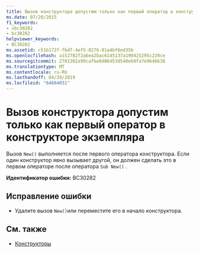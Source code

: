 ```yaml
---
title: Вызов конструктора допустим только как первый оператор в конструкторе экземпляра
ms.date: 07/20/2015
f1_keywords:
- vbc30282
- bc30282
helpviewer_keywords:
- BC30282
ms.assetid: c51b172f-fbd7-4ef5-8276-01a4bf6ed35b
ms.openlocfilehash: a152782f2a6ea2bac6145137a190425295c220ce
ms.sourcegitcommit: 2701302a99cafbe0d86d53d540eb0fa7e9b46b36
ms.translationtype: MT
ms.contentlocale: ru-RU
ms.lasthandoff: 04/28/2019
ms.locfileid: "64664031"
---
```

# <a name="constructor-call-is-valid-only-as-the-first-statement-in-an-instance-constructor"></a>Вызов конструктора допустим только как первый оператор в конструкторе экземпляра
Вызов `New()` выполняется после первого оператора конструктора. Если один конструктор явно вызывает другой, он должен сделать это в первом операторе после оператора `Sub New()` .  
  
 **Идентификатор ошибки:** BC30282  
  
## <a name="to-correct-this-error"></a>Исправление ошибки  
  
- Удалите вызов `New()`или переместите его в начало конструктора.  
  
## <a name="see-also"></a>См. также

- [Конструкторы](~/docs/visual-basic/programming-guide/concepts/object-oriented-programming.md#constructors)
